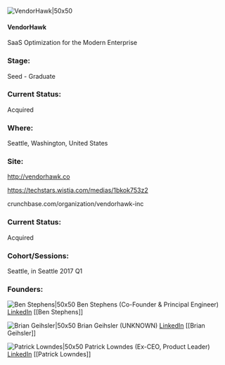 

![VendorHawk|50x50](https://apimg.techstars.com/connect/images/image_files/585858718083200c0b00002f/original/Vendorhawk_logo_sq.png)

#### VendorHawk
SaaS Optimization for the Modern Enterprise

### Stage: 
Seed - Graduate 

### Current Status: 
Acquired

### Where:
Seattle, Washington, United States

### Site:
http://vendorhawk.co

https://techstars.wistia.com/medias/1bkok753z2

crunchbase.com/organization/vendorhawk-inc

### Current Status: 
Acquired

### Cohort/Sessions: 
Seattle, in Seattle 2017 Q1

### Founders: 

![Ben Stephens|50x50](https://apimg.techstars.com/connect/images/image_files/5b3255fb34a60d1b9a000096/original/Headshot-Small.png) Ben Stephens (Co-Founder & Principal Engineer) [LinkedIn](https://linkedin.com/in/benkstephens) [[Ben Stephens]]

![Brian Geihsler|50x50](https://apimg.techstars.com/connect/images/image_files/58585b07bbe36fa10e000039/original/Brian_Geihsler_CTO_VendorHawk.jpg) Brian Geihsler (UNKNOWN) [LinkedIn](https://linkedin.com/in/briangeihsler) [[Brian Geihsler]]

![Patrick Lowndes|50x50](https://apimg.techstars.com/connect/images/image_files/58585ad68083200c0b000031/original/Patrick_Lowndes_CEO_VendorHawk.jpg) Patrick Lowndes (Ex-CEO, Product Leader) [LinkedIn](https://linkedin.com/in/patrick-lowndes-b051841a) [[Patrick Lowndes]]


